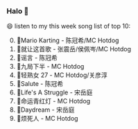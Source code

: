 

### Halo 👋

😄 listen to my this week song list of top 10:

0. 🌈Mario Karting - 陈冠希/MC Hotdog
1. 🌈就让这首歌 - 张震岳/侯佩岑/MC Hotdog
2. 🌈谣言 - 陈冠希
3. 🌈九局下半 - MC Hotdog
4. 🌈轻熟女 27 - MC Hotdog/关彦淳
5. 🌈Salute - 陈冠希
6. 🌈Life's A Struggle - 宋岳庭
7. 🌈命运青红灯 - MC Hotdog
8. 🌈Daydream - 宋岳庭
9. 🌈烦死人 - MC Hotdog

